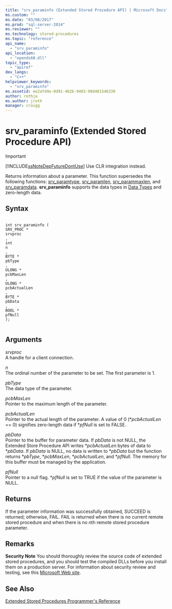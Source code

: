 ```yaml
---
title: "srv_paraminfo (Extended Stored Procedure API) | Microsoft Docs"
ms.custom: ""
ms.date: "03/08/2017"
ms.prod: "sql-server-2014"
ms.reviewer: ""
ms.technology: stored-procedures
ms.topic: "reference"
api_name: 
  - "srv_paraminfo"
api_location: 
  - "opends60.dll"
topic_type: 
  - "apiref"
dev_langs: 
  - "C++"
helpviewer_keywords: 
  - "srv_paraminfo"
ms.assetid: ee2afd4e-0d91-462b-9403-98d481546330
author: rothja
ms.author: jroth
manager: craigg
---
```

# srv_paraminfo (Extended Stored Procedure API)
    
> [!IMPORTANT]  
>  [!INCLUDE[ssNoteDepFutureDontUse](../../includes/ssnotedepfuturedontuse-md.md)] Use CLR integration instead.  
  
 Returns information about a parameter. This function supersedes the following functions: [srv_paramtype](srv-paramtype-extended-stored-procedure-api.md), [srv_paramlen](srv-paramlen-extended-stored-procedure-api.md), [srv_parammaxlen](srv-parammaxlen-extended-stored-procedure-api.md), and [srv_paramdata](srv-paramdata-extended-stored-procedure-api.md). **srv_paraminfo** supports the data types in [Data Types](data-types-extended-stored-procedure-api.md) and zero-length data.  
  
## Syntax  
  
```  
  
int srv_paraminfo (  
SRV_PROC *  
srvproc  
,  
int  
n  
,  
BYTE *  
pbType  
,  
ULONG *  
pcbMaxLen  
,  
ULONG *  
pcbActualLen  
,  
BYTE *  
pbData  
,  
BOOL *  
pfNull  
);  
  
```  
  
## Arguments  
 *srvproc*  
 A handle for a client connection.  
  
 *n*  
 The ordinal number of the parameter to be set. The first parameter is 1.  
  
 *pbType*  
 The data type of the parameter.  
  
 *pcbMaxLen*  
 Pointer to the maximum length of the parameter.  
  
 *pcbActualLen*  
 Pointer to the actual length of the parameter. A value of 0 (\**pcbActualLen* == 0) signifies zero-length data if **pfNull* is set to FALSE.  
  
 *pbData*  
 Pointer to the buffer for parameter data. If *pbData* is not NULL, the Extended Store Procedure API writes \**pcbActualLen* bytes of data to \**pbData*. If *pbData* is NULL, no data is written to \**pbData* but the function returns \**pbType*, \**pcbMaxLen*, \**pcbActualLen*, and **pfNull*. The memory for this buffer must be managed by the application.  
  
 *pfNull*  
 Pointer to a null flag. **pfNull* is set to TRUE if the value of the parameter is NULL.  
  
## Returns  
 If the parameter information was successfully obtained, SUCCEED is returned; otherwise, FAIL. FAIL is returned when there is no current remote stored procedure and when there is no *n*th remote stored procedure parameter.  
  
## Remarks  
 **Security Note** You should thoroughly review the source code of extended stored procedures, and you should test the compiled DLLs before you install them on a production server. For information about security review and testing, see this [Microsoft Web site](https://go.microsoft.com/fwlink/?LinkID=54761&amp;clcid=0x409https://msdn.microsoft.com/security/).  
  
## See Also  
 [Extended Stored Procedures Programmer's Reference](database-engine-extended-stored-procedures-reference.md)  
  
  
